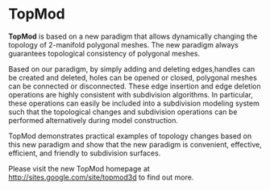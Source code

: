 # TopMod #

**TopMod** is based on a new paradigm that allows dynamically changing the topology of 2-manifold polygonal meshes. The new paradigm always guarantees topological consistency of polygonal meshes.

Based on our paradigm, by simply adding and deleting edges,handles can be created and deleted, holes can be opened or closed, polygonal meshes can be connected or disconnected. These edge insertion and edge deletion operations are highly consistent with subdivision algorithms. In particular, these operations can easily be included into a subdivision modeling system such that the topological changes and subdivision operations can be performed alternatively during model construction.

TopMod demonstrates practical examples of topology changes based on this new paradigm and show that the new paradigm is convenient, effective, efficient, and friendly to subdivision surfaces.

Please visit the new TopMod homepage at http://sites.google.com/site/topmod3d to find out more.
